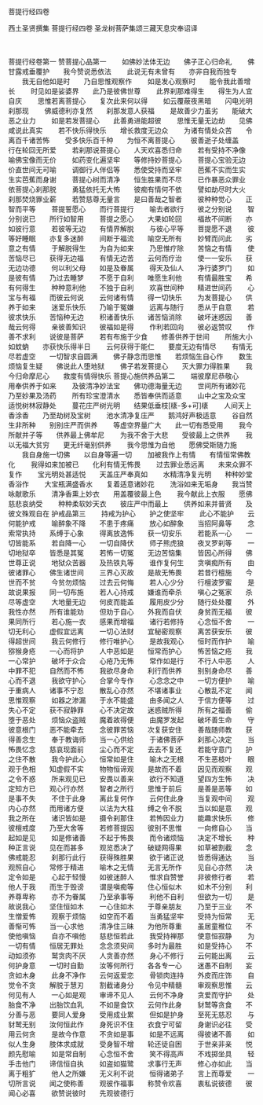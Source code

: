 <!-- { "loadSidebar": true } -->
菩提行经四卷


西土圣贤撰集
菩提行经四卷
圣龙树菩萨集颂三藏天息灾奉诏译


　　

菩提行经卷第一
赞菩提心品第一
　　如佛妙法体无边　　佛子正心归命礼
　　佛甘露戒垂覆护　　我今赞说悉依法
　　此说无有未曾有　　亦非自我而独专
　　我无自他如是时　　乃自思惟观察作
　　如是发心观察时　　能令我此善增长
　　时见如是娑婆界　　此乃是彼佛世尊
　　此界刹那难得生　　得生为人宜自庆
　　思惟若离菩提心　　复次此来何以得
　　如云覆蔽夜黑暗　　闪电光明刹那现
　　佛威德利亦复然　　刹那发意人获福
　　是故善少力虽劣　　能破大恶之业力
　　如是若发菩提心　　此善勇进能超彼
　　思惟无量无边劫　　见佛咸说此真实
　　若不快乐得快乐　　增长救度无边众
　　为诸有情处众苦　　令离百千诸苦怖
　　受多快乐百千种　　为恒不离菩提心
　　彼善逝子处缠盖　　行在轮回无所爱
　　若刹那说菩提心　　人天欢喜悉归命
　　若有受持不净像　　喻佛宝像而无价
　　如药变化遍坚牢　　等修持妙菩提心
　　菩提心宝验无边　　价直世间无可喻
　　调御行人伴侣等　　悉使受持而坚牢
　　芭蕉不实而生实　　生实芭蕉而身谢
　　菩提心树而清净　　恒生胜果而不尽
　　已作暴恶众罪业　　依菩提心刹那脱
　　勇猛依托无大怖　　彼痴有情何不依
　　譬如劫尽时大火　　刹那焚烧罪业薪
　　若赞慈尊无量言　　是曰善哉之智者
　　彼种种觉心　　正智而平等
　　菩提誓愿心　　而行菩提行
　　喻去者欲行　　彼之分别说
　　智分别说已　　所行如智用
　　菩提之愿心　　大果如轮回
　　福故不间断　　亦如彼行意
　　若彼等无边　　有情界解脱
　　与彼心平等　　菩提愿不退
　　彼等好睡眠　　亦复多迷醉
　　间断于福流　　喻空无所有
　　妙臂而问此　　劣意之有情
　　于解脱得生　　为自为如来
　　乃思惟疗除　　苦恼之有情
　　使苦恼尽已　　获得无边福
　　有情无边苦　　云何而疗治
　　使一一安乐　　获无边功德
　　何以利父母　　如是及眷属
　　得天及仙人　　净行婆罗门
　　如是彼有情　　乃过去睡梦
　　不愿于自利　　唯愿生利他
　　有情最胜宝　　希有何得生
　　种种意利他　　不独于自利
　　欢喜世间种　　精进世间药
　　心宝与有福　　而彼云何说
　　云何诸有情　　得一切快乐
　　为发菩提心　　供养于如来
　　迷爱乐快乐　　乃喻于冤嫌
　　远离与随行　　悉从于自意
　　若彼求快乐　　苦恼种无边
　　积诸善快乐　　诸苦恼消除
　　破坏迷惑因　　善哉云何得
　　亲彼善知识　　彼福如是得
　　作利若回向　　彼必返赞叹
　　作善不求利　　说彼是菩萨
　　若有布施于少食　　修善供养于世间
　　所施大小如蚊蚋　　亦获快乐得半日
　　云何获得于能仁　　要度无边有情尽
　　有情无尽若虚空　　一切智求自圆满
　　佛子静念而思惟　　若烦恼生自心作
　　数生烦恼复生疑　　佛说此人堕地狱
　　佛子若发菩提心　　灭大罪力得胜果
　　我今归命摩尼心　　救度有情得快乐
菩提心施供养品第二
　　端彼摩尼恭敬心　　用奉供养于如来
　　及彼清净妙法宝　　佛功德海量无边
　　世间所有诸妙花　　乃至妙果及汤药
　　所有珍宝澄清水　　悉皆奉供而适意
　　山中之宝及众宝　　适悦树林寂静处
　　蔓花庄严树光明　　结果低垂枝[橠-多+可]橠
　　人间天上香涂香　　乃至劫树及宝树
　　池水清净复庄严　　鹅鸿好声极适意
　　谷自然生非所种　　别别庄严而供养
　　等虚空界量广大　　此一切有悉受用
　　我今所献并子等　　供养最上佛牟尼
　　为我不舍于大悲　　受彼最上之供养
　　我以无福大贫穷　　更无纤毫别供养
　　我今思惟为自他　　愿佛受斯随力施
　　我自身施一切佛　　以自身等遍一切
　　加被我作上有情　　有情恒常佛教化
　　我得如来加被已　　化利有情无怖畏
　　过去罪业悉远离　　未来众罪不复作
　　宝光明处甚适悦　　天盖庄严奉真如
　　水精清净复光明　　种种妙堂香浴作
　　大宝瓶满盛香水　　复着适意诸妙花
　　洗浴如来无垢身　　我当赞咏献歌乐
　　清净香熏上妙衣　　用盖覆彼最上色
　　我今献此上衣服　　愿佛慈悲哀纳受
　　种种柔软妙天衣　　彼庄严中而最上
　　供养如来并普贤　　及彼文殊观自在
护戒品第三
　　持戒为护心　　护之使坚牢
　　此心不能护　　云何能护戒
　　喻醉象不降　　不患于疼痛
　　放心如醉象　　当招阿鼻等
　　念索常执持　　系缚于心象
　　得离放逸怖　　获一切安乐
　　若能系一心　　一切皆能系
　　若自降一心　　一切自降伏
　　师子熊虎狼　　夜叉罗刹等
　　一切地狱卒　　皆悉是其冤
　　若怖一切冤　　无边苦恼集
　　皆因心所得　　佛世尊正说
　　地狱众苦器　　及热铁丸等
　　谁作复何生　　贪嗔痴所有
　　由彼诸罪心　　佛生诸世间
　　三界心灭故　　是故无怖畏
　　若昔行檀施　　今世而不贫
　　今贫勿烦恼　　过去云何悔
　　若人心少分　　行檀波罗蜜
　　是故说果报　　同一切布施
　　若人心持戒　　嫌谁而牵杀
　　嗔心之冤家　　杀尽等虚空
　　大地量无边　　何皮而能盖
　　履用皮少分　　随行处处覆
　　外我性亦然　　所有谁能劝
　　但劝于自心　　外我而自伏
　　身贫而无福　　彼果同所行
　　若心施一衣　　感果而增福
　　诸行若修持　　心念恒不舍
　　一切无利心　　虚假宜远离
　　一切心法财　　宜秘密观察
　　离苦获安乐　　彼得超世间
　　我云何修行　　修行唯护心
　　是故我观心　　恒时而作护
　　喻猕猴身疮　　一心而将护
　　人中恶如是　　恒常而护心
　　怖苦恼之疮　　我一心常护
　　破坏于众合　　心疮乃无怖
　　常作如是行　　不行人中恶
　　人中罪不犯　　自然而不怖
　　我欲尽身命　　利行而供养
　　别别身命尽　　善心而不退
　　我欲守护心　　合掌今专作
　　心念念之中　　一切方便护
　　喻于重病人　　诸事不宁忍
　　散乱心亦然　　不堪诸事业
　　心散乱不定　　闻思惟观察
　　如器之渗漏　　于水不能盛
　　由多闻之人　　于信方便等
　　过失心不定　　获不寂静罪
　　心不决定故　　迷惑贼所得
　　所有之福善　　偷堕于恶处
　　烦恼众盗贼　　魔着故得便
　　由魔罗发起　　破坏善生命
　　守彼意根门　　恶不能牵去
　　念彼罪苦恼　　次复获安住
　　善哉随师教　　获得善念生
　　奉于教诲师　　当一心供给
　　于诸佛菩萨　　刹那心决定
　　当怖畏忆念　　慈哀现面前
　　尘心而不定　　去去不复还
　　若能守意门　　护之住不散
　　我今护此心　　恒常如是住
　　喻木之无根　　不生恶枝叶
　　眼观于色相　　知虚假不实
　　物物恒谛观　　是故而不着
　　因见而观察　　观之令不惑
　　所来观见已　　安畏以善来
　　欲行不知道　　望四方生怖
　　决定知方已　　观心行亦然
　　智者之所行　　思惟于前后
　　是善是恶等　　如是事不失
　　不住于此身　　离此复何作
　　云何住此身　　当复观中间
　　观内心亦然　　而用诸方便
　　以法为大柱　　缚之令不脱
　　当以如是意　　观我之所在
　　诸识皆如是　　摄令刹那住
　　若怖因业力　　能趣求快乐
　　修彼檀戒度　　乃至大舍等
　　若修菩提因　　彼别不思惟
　　一向修自心　　当起如是见
　　如是修诸善　　不起于怖畏
　　而令诸烦恼　　决定不增长
　　种种正言说　　见在而甚多
　　观览悉决了　　破疑网得果
　　如草被割截　　念佛戒能忍
　　刹那行此行　　获得殊胜果
　　欲于诸正说　　皆悉得通达
　　当观照自心　　常修于精进
　　喻木之无情　　无言无所作
　　见自心亦然　　决定令如是
　　心起于轻慢　　如彼迷醉人
　　惟求自赞誉　　非彼修行者
　　若他人于我　　而生于毁谤
　　谓是嗔痴等　　住心恒似木
　　如木不分别　　利养尊卑称
　　亦不为眷属　　乃至承事等
　　利他不自利　　但欲为一切
　　是故说我心　　坚住恒如木
　　一心住如木　　于尊亲朋友
　　乃至于三业　　不生憎爱怖
　　观察于烦恼　　如空而不着
　　当勇猛坚牢　　受持为恒常
　　无善惭可怖　　当一心求他
　　清净住三昧　　为他所尊重
　　虽居童稚位　　不使他嗔恼
　　自亦不嗔他　　慈悲恒若此
　　我受持禅那　　使意恒寂静
　　为一切有情　　恒居无罪处
　　念念须臾间　　多时为最胜
　　如是受持心　　不动如须弥
　　鹫贪肉不厌　　人贪善亦然
　　身心不修行　　云何能出离
　　云何护身意　　一切时自勤
　　汝等何所行　　各各专一心
　　迷愚不自制　　妄贪如木身
　　此身不净作　　云何返爱恋
　　骨锁肉连持　　外皮而庄饰
　　自觉令不贪　　解脱于慧刃
　　割截诸身分　　令见中精髓
　　审观察思惟　　云何见有人
　　一心如是观　　审谛不见人
　　云何不净身　　贪爱而守护
　　处胎食不净　　出胎饮血乳
　　不如是食饮　　云何作此身
　　豺鹫等贪食　　不分善与恶
　　要同人爱身　　受用成业累
　　但如是护身　　至死无慈忍
　　与豺鹫无别　　汝何恒此作
　　身死识不住　　衣食宁可留
　　身谢识必往　　受用云何贪
　　是故今作意　　不贪如是事
　　如是不远离　　得彼诸不善
　　如似人生身　　肢体求成就
　　受身智不增　　轮还徒自困
　　于世亲非亲　　悦颜先慰喻
　　如是常自制　　心念恒不舍
　　笑不得高声　　不戏掷坐具
　　轻手击他门　　谛信恒自执
　　如盗如猫鹭　　求事行无声
　　修心亦如此　　当离于粗犷
　　他人之所嫌　　无义利不说
　　恒得诸弟子　　言上而尊爱
　　一切所言说　　闻之使称善
　　观彼作福事　　称赞令欢喜
　　衷私说彼德　　彼闻心必喜
　　欲赞说彼时　　先观彼德行
